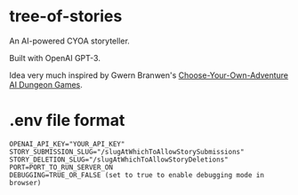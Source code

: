 # tree-of-stories
An AI-powered CYOA storyteller.

Built with OpenAI GPT-3.

Idea very much inspired by Gwern Branwen's [Choose-Your-Own-Adventure AI Dungeon Games](https://gwern.net/CYOA).

# .env file format
```
OPENAI_API_KEY="YOUR_API_KEY"
STORY_SUBMISSION_SLUG="/slugAtWhichToAllowStorySubmissions"
STORY_DELETION_SLUG="/slugAtWhichToAllowStoryDeletions"
PORT=PORT_TO_RUN_SERVER_ON
DEBUGGING=TRUE_OR_FALSE (set to true to enable debugging mode in browser)
```